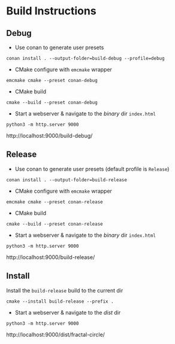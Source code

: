 # Build Instructions

## Debug

* Use conan to generate user presets
```commandline
conan install . --output-folder=build-debug --profile=debug
```

* CMake configure with `emcmake` wrapper
```commandline
emcmake cmake --preset conan-debug
```

* CMake build
```commandline
cmake --build --preset conan-debug 
```

* Start a webserver & navigate to the *binary* dir `index.html`
```commandline
python3 -m http.server 9000
```
http://localhost:9000/build-debug/

## Release

* Use conan to generate user presets (default profile is `Release`)
```commandline
conan install . --output-folder=build-release
```

* CMake configure with `emcmake` wrapper
```commandline
emcmake cmake --preset conan-release
```

* CMake build
```commandline
cmake --build --preset conan-release
```

* Start a webserver & navigate to the *binary* dir `index.html`
```commandline
python3 -m http.server 9000
```
http://localhost:9000/build-release/

## Install

Install the `build-release` build to the current dir
```commandline
cmake --install build-release --prefix .
```

* Start a webserver & navigate to the *dist* dir
```commandline
python3 -m http.server 9000
```
http://localhost:9000/dist/fractal-circle/